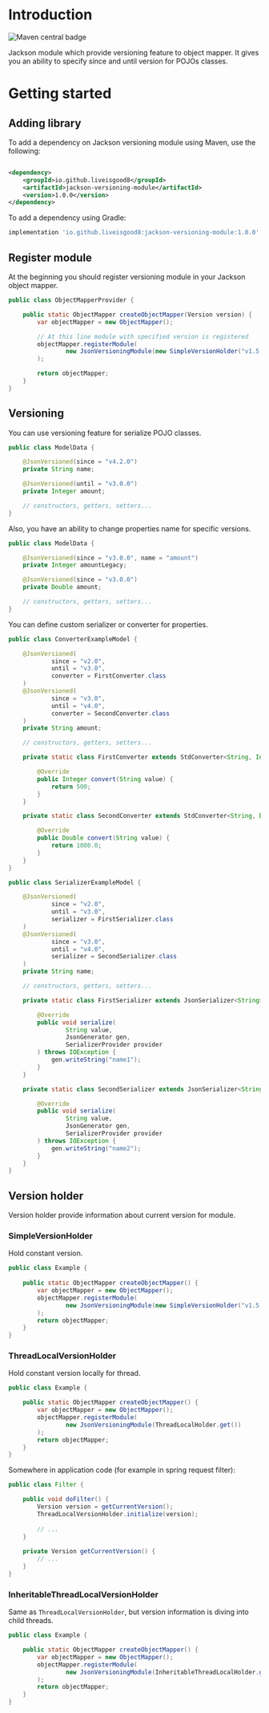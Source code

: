 Introduction
================================================
![Maven central badge](https://img.shields.io/maven-central/v/io.github.liveisgood8/jackson-versioning-module)

Jackson module which provide versioning feature to object mapper. It gives you an ability to specify since and until
version for POJOs classes.

Getting started
================================================

## Adding library

To add a dependency on Jackson versioning module using Maven, use the following:

```xml

<dependency>
    <groupId>io.github.liveisgood8</groupId>
    <artifactId>jackson-versioning-module</artifactId>
    <version>1.0.0</version>
</dependency>
```

To add a dependency using Gradle:

```groovy
implementation 'io.github.liveisgood8:jackson-versioning-module:1.0.0'
```

## Register module

At the beginning you should register versioning module in your Jackson object mapper.

```java
public class ObjectMapperProvider {

    public static ObjectMapper createObjectMapper(Version version) {
        var objectMapper = new ObjectMapper();

        // At this line module with specified version is registered
        objectMapper.registerModule(
                new JsonVersioningModule(new SimpleVersionHolder("v1.5.0"))
        );

        return objectMapper;
    }
}
```

## Versioning

You can use versioning feature for serialize POJO classes.

```java
public class ModelData {

    @JsonVersioned(since = "v4.2.0")
    private String name;

    @JsonVersioned(until = "v3.0.0")
    private Integer amount;

    // constructors, getters, setters...
}
```

Also, you have an ability to change properties name for specific versions.

```java
public class ModelData {

    @JsonVersioned(since = "v3.0.0", name = "amount")
    private Integer amountLegacy;

    @JsonVersioned(since = "v3.0.0")
    private Double amount;

    // constructors, getters, setters...
}
```

You can define custom serializer or converter for properties.

```java
public class ConverterExampleModel {

    @JsonVersioned(
            since = "v2.0",
            until = "v3.0",
            converter = FirstConverter.class
    )
    @JsonVersioned(
            since = "v3.0",
            until = "v4.0",
            converter = SecondConverter.class
    )
    private String amount;

    // constructors, getters, setters...

    private static class FirstConverter extends StdConverter<String, Integer> {

        @Override
        public Integer convert(String value) {
            return 500;
        }
    }

    private static class SecondConverter extends StdConverter<String, Double> {

        @Override
        public Double convert(String value) {
            return 1000.0;
        }
    }
}

public class SerializerExampleModel {

    @JsonVersioned(
            since = "v2.0",
            until = "v3.0",
            serializer = FirstSerializer.class
    )
    @JsonVersioned(
            since = "v3.0",
            until = "v4.0",
            serializer = SecondSerializer.class
    )
    private String name;

    // constructors, getters, setters...

    private static class FirstSerializer extends JsonSerializer<String> {

        @Override
        public void serialize(
                String value,
                JsonGenerator gen,
                SerializerProvider provider
        ) throws IOException {
            gen.writeString("name1");
        }
    }

    private static class SecondSerializer extends JsonSerializer<String> {

        @Override
        public void serialize(
                String value,
                JsonGenerator gen,
                SerializerProvider provider
        ) throws IOException {
            gen.writeString("name2");
        }
    }
}
```

## Version holder

Version holder provide information about current version for module.

### SimpleVersionHolder

Hold constant version.

```java
public class Example {
    
    public static ObjectMapper createObjectMapper() {
        var objectMapper = new ObjectMapper();
        objectMapper.registerModule(
                new JsonVersioningModule(new SimpleVersionHolder("v1.5.0"))
        );
        return objectMapper;
    }
}
```

### ThreadLocalVersionHolder

Hold constant version locally for thread.

```java
public class Example {

    public static ObjectMapper createObjectMapper() {
        var objectMapper = new ObjectMapper();
        objectMapper.registerModule(
                new JsonVersioningModule(ThreadLocalHolder.get())
        );
        return objectMapper;
    }
}
```

Somewhere in application code (for example in spring request filter):
```java
public class Filter {

    public void doFilter() {
        Version version = getCurrentVersion();
        ThreadLocalVersionHolder.initialize(version);
        
        // ...
    }
    
    private Version getCurrentVersion() {
        // ...
    }
}
```

### InheritableThreadLocalVersionHolder

Same as `ThreadLocalVersionHolder`, but version information is diving into child threads.

```java
public class Example {

    public static ObjectMapper createObjectMapper() {
        var objectMapper = new ObjectMapper();
        objectMapper.registerModule(
                new JsonVersioningModule(InheritableThreadLocalHolder.get())
        );
        return objectMapper;
    }
}
```
